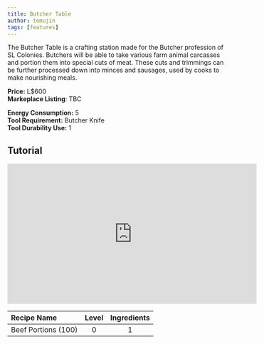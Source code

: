 ```yaml
---
title: Butcher Table
author: temujin
tags: [features]
---
```

The Butcher Table is a crafting station made for the Butcher profession of SL Colonies. Butchers will be able to take various farm animal carcasses and portion them into special cuts of meat. These cuts and trimmings can be further processed down into minces and sausages, used by cooks to make nourishing meals.

**Price:** L$600<br>
**Markeplace Listing**: TBC<br>

**Energy Consumption:** 5<br>
**Tool Requirement:** Butcher Knife<br>
**Tool Durability Use:** 1

## Tutorial
<iframe width="560" height="315" src="https://www.youtube.com/embed/Hq2_vf60ejA" frameborder="0" allow="accelerometer; autoplay; clipboard-write; encrypted-media; gyroscope; picture-in-picture" allowfullscreen></iframe>

| Recipe Name         | Level | Ingredients |
|:--------------------|:-----:|:-----------:|
| Beef Portions (100) |   0   |     1       |

